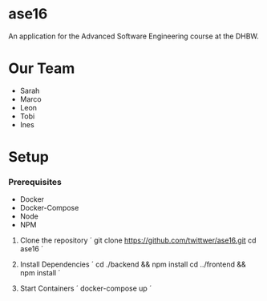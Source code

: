 # ase16
An application for the Advanced Software Engineering course at the DHBW.

# Our Team
- Sarah
- Marco
- Leon
- Tobi
- Ines

# Setup 

### Prerequisites
- Docker
- Docker-Compose
- Node
- NPM

1. Clone the repository
´
	git clone https://github.com/twittwer/ase16.git
	cd ase16
´

2. Install Dependencies
´
	cd ./backend && npm install
	cd ../frontend && npm install 
´

3. Start Containers
´
	docker-compose up
´

